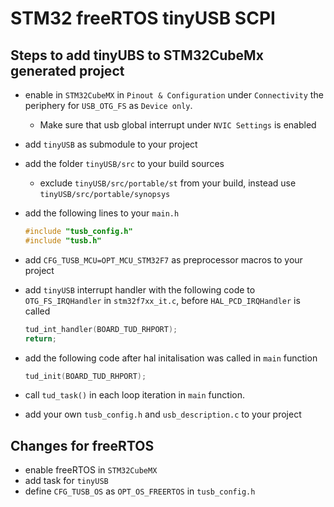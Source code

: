 # STM32 freeRTOS tinyUSB SCPI
## Steps to add tinyUBS to STM32CubeMx generated project
- enable in `STM32CubeMX` in `Pinout & Configuration` under `Connectivity` the periphery for `USB_OTG_FS` as `Device only`.
    - Make sure that usb global interrupt under `NVIC Settings` is enabled
- add `tinyUSB` as submodule to your project
- add the folder `tinyUSB/src` to your build sources    
    - exclude `tinyUSB/src/portable/st` from your build, instead use `tinyUSB/src/portable/synopsys`
- add the following lines to your `main.h`
    ```c
    #include "tusb_config.h"
    #include "tusb.h" 
    ```
- add `CFG_TUSB_MCU=OPT_MCU_STM32F7` as preprocessor macros to your project

- add `tinyUSB` interrupt handler with the following code to `OTG_FS_IRQHandler` in `stm32f7xx_it.c`, before `HAL_PCD_IRQHandler` is called
    ```c
    tud_int_handler(BOARD_TUD_RHPORT);
    return;
    ```
- add the following code after hal initalisation was called in `main` function
    ```c
    tud_init(BOARD_TUD_RHPORT);
    ```
- call `tud_task()` in each loop iteration in `main` function.
- add your own `tusb_config.h` and `usb_description.c` to your project

## Changes for freeRTOS
- enable freeRTOS in `STM32CubeMX`
- add task for `tinyUSB`
- define `CFG_TUSB_OS` as `OPT_OS_FREERTOS` in `tusb_config.h`